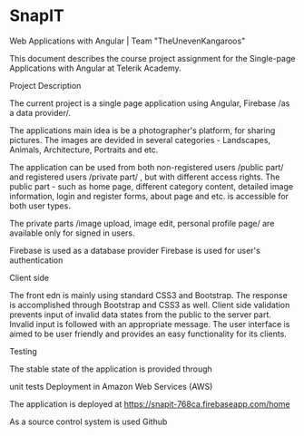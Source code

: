 # SnapIT

Web Applications with Angular | Team "TheUnevenKangaroos"

This document describes the course project assignment for the Single-page Applications with Angular at Telerik Academy.

Project Description

The current project is a single page application using Angular, Firebase /as a data provider/.

The applications main idea is be a photographer's platform, for sharing pictures. The images are devided in several categories - Landscapes, Animals, Architecture, Portraits and etc.

The application can be used from both non-registered users /public part/ and registered users /private part/ , but with different access rights. The public part - such as home page, different category content, detailed image information, login and register forms, about page and etc. is accessible for both user types.

The private parts /image upload, image edit, personal profile page/ are available only for signed in users.

Firebase is used as a database provider
Firebase is used for user's authentication

Client side

The front edn is mainly using standard CSS3 and Bootstrap. The response is accomplished through Bootstrap and CSS3 as well. Client side validation prevents input of invalid data states from the public to the server part. Invalid input is followed with an appropriate message. The user interface is aimed to be user friendly and provides an easy functionality for its clients.

Testing

The stable state of the application is provided through

unit tests
Deployment in Amazon Web Services (AWS)

The application is deployed at https://snapit-768ca.firebaseapp.com/home

As a source control system is used Github
